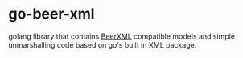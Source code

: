 # go-beer-xml
golang library that contains [BeerXML][1] compatible models and simple unmarshalling code based on go's built in XML package.

[1]:http://www.beerxml.com/beerxml.htm
